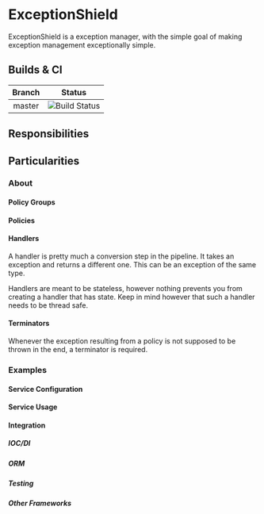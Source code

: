 # ExceptionShield

ExceptionShield is a exception manager, with the simple goal of making exception management exceptionally simple.

## Builds & CI

| Branch      | Status           |
|:-----------:|:----------------:|
| master      | ![Build Status](https://matthias-jansen.visualstudio.com/_apis/public/build/definitions/b510d81b-9eed-4f52-be90-b5b864a4aa98/4/badge) |

## Responsibilities
## Particularities

### About

#### Policy Groups

#### Policies

#### Handlers

A handler is pretty much a conversion step in the pipeline.
It takes an exception and returns a different one.
This can be an exception of the same type.

Handlers are meant to be stateless, however nothing prevents you from creating a handler that has state.
Keep in mind however that such a handler needs to be thread safe.

#### Terminators

Whenever the exception resulting from a policy is not supposed to be thrown in the end, a terminator is required.

### Examples

#### Service Configuration

#### Service Usage

#### Integration
##### IOC/DI
##### ORM
##### Testing
##### Other Frameworks
